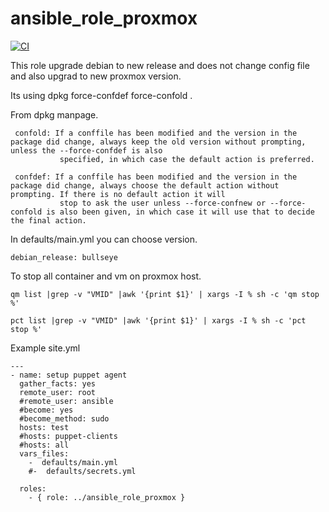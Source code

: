 ansible_role_proxmox
=========


[![CI](https://github.com/habbis/ansible_role_proxmox/workflows/CI/badge.svg)](https://github.com/habbis/ansible_role_proxmox/actions?query=workflow%3ACI)

This role upgrade debian to new release and does not change config file and also upgrad to new proxmox version.

Its using dpkg  force-confdef  force-confold .

From dpkg manpage.

```
 confold: If a conffile has been modified and the version in the package did change, always keep the old version without prompting, unless the --force-confdef is also
           specified, in which case the default action is preferred.

 confdef: If a conffile has been modified and the version in the package did change, always choose the default action without prompting. If there is no default action it will
           stop to ask the user unless --force-confnew or --force-confold is also been given, in which case it will use that to decide the final action.

```

In defaults/main.yml you can choose version.
```
debian_release: bullseye
````


To stop all container and vm on proxmox host.

````
qm list |grep -v "VMID" |awk '{print $1}' | xargs -I % sh -c 'qm stop %'

pct list |grep -v "VMID" |awk '{print $1}' | xargs -I % sh -c 'pct stop %'

````




Example site.yml

```
---
- name: setup puppet agent
  gather_facts: yes
  remote_user: root
  #remote_user: ansible
  #become: yes
  #become_method: sudo
  hosts: test
  #hosts: puppet-clients
  #hosts: all
  vars_files:
    -  defaults/main.yml
    #-  defaults/secrets.yml

  roles:
    - { role: ../ansible_role_proxmox }
```
